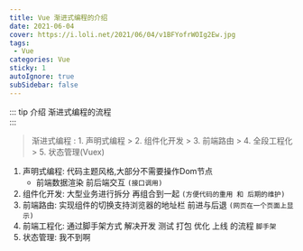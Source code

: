 ```yaml
---
title: Vue 渐进式编程的介绍
date: 2021-06-04
cover: https://i.loli.net/2021/06/04/v1BFYofrWOIg2Ew.jpg
tags:
 - Vue
categories: Vue
sticky: 1
autoIgnore: true
subSidebar: false
---
```


::: tip 介绍
渐进式编程的流程<br>
:::

<!-- more -->

>渐进式编程 : 1. 声明式编程 > 2. 组件化开发 > 3. 前端路由 > 4. 全段工程化 > 5. 状态管理(Vuex)

1. 声明式编程: 代码主题风格,大部分不需要操作Dom节点
   * 前端数据渲染 前后端交互 `(接口调用)`
2. 组件化开发: 大型业务进行拆分 再组合到一起 `(方便代码的重用 和 后期的维护)`
3. 前端路由: 实现组件的切换支持浏览器的地址栏 前进与后退 `(网页在一个页面上显示)`
4. 前端工程化: 通过脚手架方式 解决开发 测试 打包 优化 上线 的流程 `脚手架`
5. 状态管理: 我不到啊

